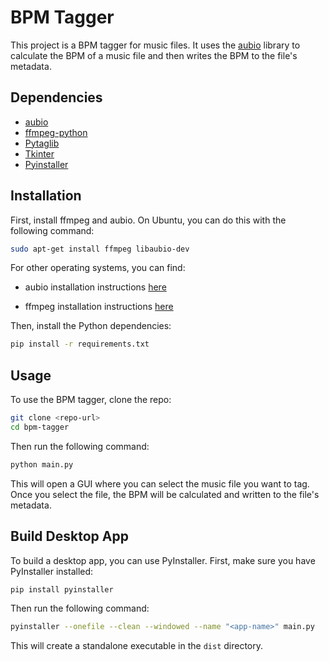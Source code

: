 
# BPM Tagger

This project is a BPM tagger for music files. It uses the [aubio](https://aubio.org/) library to calculate the BPM of a music file and then writes the BPM to the file's metadata.

## Dependencies

- [aubio](https://aubio.org/)
- [ffmpeg-python](https://github.com/kkroening/ffmpeg-python)
- [Pytaglib](https://github.com/supermihi/pytaglib)
- [Tkinter](https://wiki.python.org/moin/TkInter)
- [Pyinstaller](https://www.pyinstaller.org/)

## Installation

First, install ffmpeg and aubio. On Ubuntu, you can do this with the following command:

```bash
sudo apt-get install ffmpeg libaubio-dev
```

For other operating systems, you can find:

- aubio installation instructions [here](https://aubio.org/download)
  
- ffmpeg installation instructions [here](https://ffmpeg.org/download.html)

Then, install the Python dependencies:

```bash
pip install -r requirements.txt
```

## Usage

To use the BPM tagger, clone the repo:

```bash
git clone <repo-url>
cd bpm-tagger
```

Then run the following command:

```bash
python main.py
```

This will open a GUI where you can select the music file you want to tag. Once you select the file, the BPM will be calculated and written to the file's metadata.

## Build Desktop App

To build a desktop app, you can use PyInstaller. First, make sure you have PyInstaller installed:

```bash
pip install pyinstaller
```

Then run the following command:

```bash
pyinstaller --onefile --clean --windowed --name "<app-name>" main.py
```

This will create a standalone executable in the `dist` directory.
